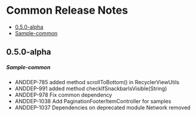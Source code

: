 # Common Release Notes

- [0.5.0-alpha](#050-alpha)
- [Sample-common](#sample-common)

## 0.5.0-alpha
##### Sample-common
* ANDDEP-785 added method scrollToBottom() in RecyclerViewUtils
* ANDDEP-991 added method checkIfSnackbarIsVisible(String)
* ANDDEP-978 Fix common dependency
* ANDDEP-1038 Add PaginationFooterItemController for samples
* ANDDEP-1037 Dependencies on deprecated module Network removed
